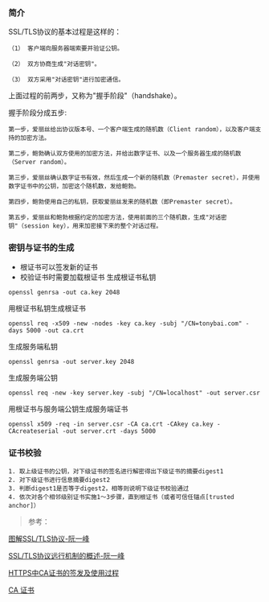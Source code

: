 ### 简介
SSL/TLS协议的基本过程是这样的：
```
（1） 客户端向服务器端索要并验证公钥。

（2） 双方协商生成"对话密钥"。

（3） 双方采用"对话密钥"进行加密通信。
```
上面过程的前两步，又称为"握手阶段"（handshake）。

握手阶段分成五步:
```
第一步，爱丽丝给出协议版本号、一个客户端生成的随机数（Client random），以及客户端支持的加密方法。

第二步，鲍勃确认双方使用的加密方法，并给出数字证书、以及一个服务器生成的随机数（Server random）。

第三步，爱丽丝确认数字证书有效，然后生成一个新的随机数（Premaster secret），并使用数字证书中的公钥，加密这个随机数，发给鲍勃。

第四步，鲍勃使用自己的私钥，获取爱丽丝发来的随机数（即Premaster secret）。

第五步，爱丽丝和鲍勃根据约定的加密方法，使用前面的三个随机数，生成"对话密钥"（session key），用来加密接下来的整个对话过程。
````

### 密钥与证书的生成
- 根证书可以签发新的证书
- 校验证书时需要加载根证书
生成根证书私钥
```
openssl genrsa -out ca.key 2048
```
用根证书私钥生成根证书
```
openssl req -x509 -new -nodes -key ca.key -subj "/CN=tonybai.com" -days 5000 -out ca.crt
```
生成服务端私钥
```
openssl genrsa -out server.key 2048
```
生成服务端公钥
```
openssl req -new -key server.key -subj "/CN=localhost" -out server.csr
```
用根证书与服务端公钥生成服务端证书
```
openssl x509 -req -in server.csr -CA ca.crt -CAkey ca.key -CAcreateserial -out server.crt -days 5000
```
### 证书校验
```
1. 取上级证书的公钥，对下级证书的签名进行解密得出下级证书的摘要digest1
2. 对下级证书进行信息摘要digest2
3. 判断digest1是否等于digest2，相等则说明下级证书校验通过
4. 依次对各个相邻级别证书实施1～3步骤，直到根证书（或者可信任锚点[trusted anchor]）
```


> 参考：

[图解SSL/TLS协议-阮一峰](http://www.ruanyifeng.com/blog/2014/09/illustration-ssl.html)

[SSL/TLS协议远行机制的概述-阮一峰](http://www.ruanyifeng.com/blog/2014/02/ssl_tls.html)

[HTTPS中CA证书的签发及使用过程](https://www.cnblogs.com/xdyixia/p/11610102.html)

[CA 证书](https://blog.whezh.com/certification/)
